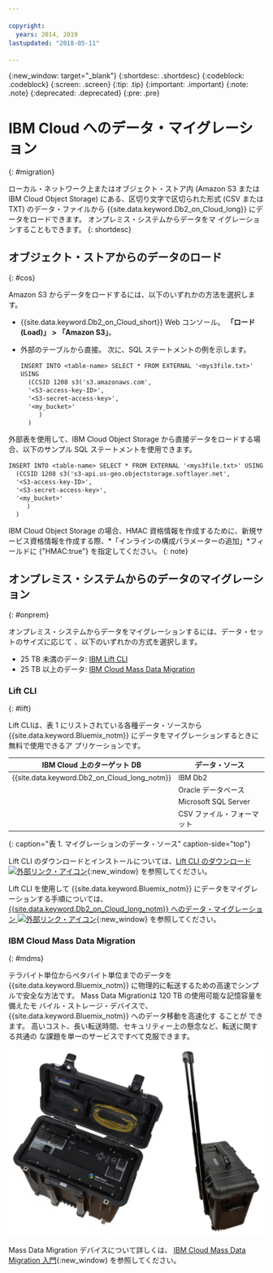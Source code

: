 ```yaml
---

copyright:
  years: 2014, 2019
lastupdated: "2018-05-11"

---
```


<!-- Attribute definitions --> 
{:new_window: target="_blank"}
{:shortdesc: .shortdesc}
{:codeblock: .codeblock}
{:screen: .screen}
{:tip: .tip}
{:important: .important}
{:note: .note}
{:deprecated: .deprecated}
{:pre: .pre}

# IBM Cloud へのデータ・マイグレーション
{: #migration}

ローカル・ネットワーク上またはオブジェクト・ストア内 (Amazon S3 または IBM Cloud Object
Storage) にある、区切り文字で区切られた形式 (CSV または TXT) のデータ・ファイルから
{{site.data.keyword.Db2_on_Cloud_long}} にデータをロードできます。 オンプレミス・システムからデータをマ
イグレーションすることもできます。
{: shortdesc}

## オブジェクト・ストアからのデータのロード
{: #cos}

Amazon S3 からデータをロードするには、以下のいずれかの方法を選択します。
  * {{site.data.keyword.Db2_on_Cloud_short}} Web コンソール。 **「ロード (Load)」 > 「Amazon S3」**。 
  * 外部のテーブルから直接。 次に、SQL ステートメントの例を示します。

    ```
    INSERT INTO <table-name> SELECT * FROM EXTERNAL '<mys3file.txt>' USING
      (CCSID 1208 s3('s3.amazonaws.com', 
      '<S3-access-key-ID>',
      '<S3-secret-access-key>', 
      '<my_bucket>'
         )
      )      
    ```

外部表を使用して、IBM Cloud Object Storage から直接データをロードする場合、以下のサンプル
SQL ステートメントを使用できます。

```
INSERT INTO <table-name> SELECT * FROM EXTERNAL '<mys3file.txt>' USING
  (CCSID 1208 s3('s3-api.us-geo.objectstorage.softlayer.net', 
  '<S3-access-key-ID>',
  '<S3-secret-access-key>', 
  '<my_bucket>'
     )
  )      
```

IBM Cloud Object Storage の場合、HMAC 資格情報を作成するために、新規サービス資格情報を作成する際、*「インラインの構成パラメーターの追加」*フィールドに {"HMAC:true"} を指定してください。
{: note}

## オンプレミス・システムからのデータのマイグレーション
{: #onprem}

オンプレミス・システムからデータをマイグレーションするには、データ・セットのサイズに応じて
、以下のいずれかの方式を選択します。
* 25 TB 未満のデータ: [IBM Lift CLI](#lift)
* 25 TB 以上のデータ: [IBM Cloud Mass Data
Migration](#mdms)

### Lift CLI
{: #lift}

Lift CLIは、表 1 にリストされている各種データ・ソースから
{{site.data.keyword.Bluemix_notm}} にデータをマイグレーションするときに無料で使用できるア
プリケーションです。 

| IBM Cloud 上のターゲット DB | データ・ソース |
|------------------------------|-------------|
| {{site.data.keyword.Db2_on_Cloud_long_notm}}   | IBM Db2 |
|                              | Oracle データベース |
|                              | Microsoft SQL Server |
|                              | CSV ファイル・フォーマット |
{: caption="表 1. マイグレーションのデータ・ソース" caption-side="top"}

Lift CLI のダウンロードとインストールについては、[Lift CLI のダウンロード![外部リンク・アイコン](../../icons/launch-glyph.svg "外部リンク・アイコン")](https://lift.ng.bluemix.net/#download){:new_window} を参照してください。


Lift CLI を使用して {{site.data.keyword.Bluemix_notm}} にデータをマイグレーションする手順については、[{{site.data.keyword.Db2_on_Cloud_long_notm}} へのデータ・マイグレーション
![外部リンク・アイコン](../../icons/launch-glyph.svg "外部リンク・アイコン")](https://lift.ng.bluemix.net/#docs){:new_window} を参照してください。

### IBM Cloud Mass Data Migration
{: #mdms}

テラバイト単位からペタバイト単位までのデータを {{site.data.keyword.Bluemix_notm}}
に物理的に転送するための高速でシンプルで安全な方法です。 Mass Data Migrationは 120 TB の使用可能な記憶容量を備えたモ
バイル・ストレージ・デバイスで、{{site.data.keyword.Bluemix_notm}} へのデータ移動を高速化す
ることが
できます。 高いコスト、長い転送時間、セキュリティー上の懸念など、転送に関する共通の
な課題を単一のサービスですべて克服できます。

![Mass Data Migration デバイスの外観](images/mdms.svg)

Mass Data Migration デバイスについて詳しくは、
[IBM
Cloud Mass Data Migration 入門](/docs/infrastructure/mass-data-migration/index.html#getting-started-with-ibm-cloud-mass-data-migration){:new_window} を参照してください。

